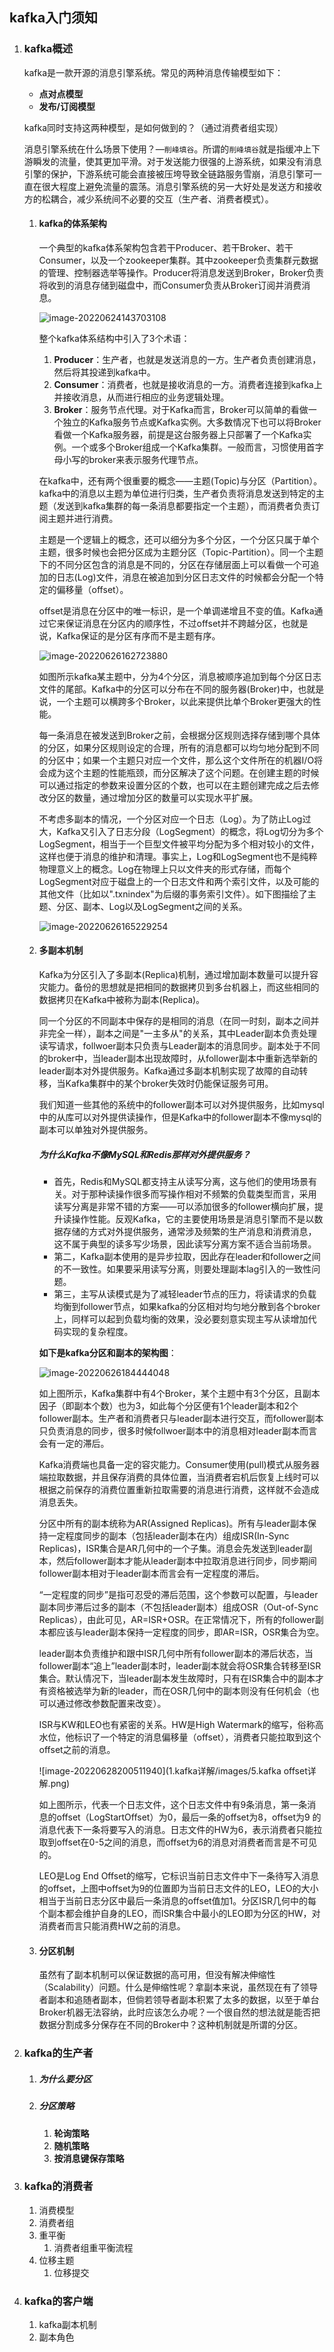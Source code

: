 ## kafka入门须知



1. ### kafka概述

   kafka是一款开源的消息引擎系统。常见的两种消息传输模型如下：

   - **点对点模型**
   - **发布/订阅模型**

   kafka同时支持这两种模型，是如何做到的？（通过消费者组实现）

   消息引擎系统在什么场景下使用？—`削峰填谷`。所谓的`削峰填谷`就是指缓冲上下游瞬发的流量，使其更加平滑。对于发送能力很强的上游系统，如果没有消息引擎的保护，下游系统可能会直接被压垮导致全链路服务雪崩，消息引擎可一直在很大程度上避免流量的震荡。消息引擎系统的另一大好处是发送方和接收方的松耦合，减少系统间不必要的交互（生产者、消费者模式）。

   1. #### kafka的体系架构

      一个典型的kafka体系架构包含若干Producer、若干Broker、若干Consumer，以及一个zookeeper集群。其中zookeeper负责集群元数据的管理、控制器选举等操作。Producer将消息发送到Broker，Broker负责将收到的消息存储到磁盘中，而Consumer负责从Broker订阅并消费消息。

      ![image-20220624143703108](1.kafka详解/images/1.kafka架构.png)

      整个kafka体系结构中引入了3个术语：

      1. **Producer**：生产者，也就是发送消息的一方。生产者负责创建消息，然后将其投递到kafka中。
      2. **Consumer**：消费者，也就是接收消息的一方。消费者连接到kafka上并接收消息，从而进行相应的业务逻辑处理。
      3. **Broker**：服务节点代理。对于Kafka而言，Broker可以简单的看做一个独立的Kafka服务节点或Kafka实例。大多数情况下也可以将Broker看做一个Kafka服务器，前提是这台服务器上只部署了一个Kafka实例。一个或多个Broker组成一个Kafka集群。一般而言，习惯使用首字母小写的broker来表示服务代理节点。

      在kafka中，还有两个很重要的概念——主题(Topic)与分区（Partition）。kafka中的消息以主题为单位进行归类，生产者负责将消息发送到特定的主题（发送到kafka集群的每一条消息都要指定一个主题），而消费者负责订阅主题并进行消费。

      主题是一个逻辑上的概念，还可以细分为多个分区，一个分区只属于单个主题，很多时候也会把分区成为主题分区（Topic-Partition）。同一个主题下的不同分区包含的消息是不同的，分区在存储层面上可以看做一个可追加的日志(Log)文件，消息在被追加到分区日志文件的时候都会分配一个特定的偏移量（offset）。

      offset是消息在分区中的唯一标识，是一个单调递增且不变的值。Kafka通过它来保证消息在分区内的顺序性，不过offset并不跨越分区，也就是说，Kafka保证的是分区有序而不是主题有序。

      ![image-20220626162723880](1.kafka详解/images/2.kafka分区架构.png)

      如图所示kafka某主题中，分为4个分区，消息被顺序追加到每个分区日志文件的尾部。Kafka中的分区可以分布在不同的服务器(Broker)中，也就是说，一个主题可以横跨多个Broker，以此来提供比单个Broker更强大的性能。

      每一条消息在被发送到Broker之前，会根据分区规则选择存储到哪个具体的分区，如果分区规则设定的合理，所有的消息都可以均匀地分配到不同的分区中；如果一个主题只对应一个文件，那么这个文件所在的机器I/O将会成为这个主题的性能瓶颈，而分区解决了这个问题。在创建主题的时候可以通过指定的参数来设置分区的个数，也可以在主题创建完成之后去修改分区的数量，通过增加分区的数量可以实现水平扩展。

      不考虑多副本的情况，一个分区对应一个日志（Log）。为了防止Log过大，Kafka又引入了日志分段（LogSegment）的概念，将Log切分为多个LogSegment，相当于一个巨型文件被平均分配为多个相对较小的文件，这样也便于消息的维护和清理。事实上，Log和LogSegment也不是纯粹物理意义上的概念。Log在物理上只以文件夹的形式存储，而每个LogSegment对应于磁盘上的一个日志文件和两个索引文件，以及可能的其他文件（比如以".txnindex"为后缀的事务索引文件）。如下图描绘了主题、分区、副本、Log以及LogSegment之间的关系。

      ![image-20220626165229254](1.kafka详解/images/3.kafka主题日志架构.png)

   2. #### 多副本机制

      Kafka为分区引入了多副本(Replica)机制，通过增加副本数量可以提升容灾能力。备份的思想就是把相同的数据拷贝到多台机器上，而这些相同的数据拷贝在Kafka中被称为副本(Replica)。

      同一个分区的不同副本中保存的是相同的消息（在同一时刻，副本之间并非完全一样），副本之间是"一主多从"的关系，其中Leader副本负责处理读写请求，follwoer副本只负责与Leader副本的消息同步。副本处于不同的broker中，当leader副本出现故障时，从follower副本中重新选举新的leader副本对外提供服务。Kafka通过多副本机制实现了故障的自动转移，当Kafka集群中的某个broker失效时仍能保证服务可用。

      我们知道一些其他的系统中的follower副本可以对外提供服务，比如mysql中的从库可以对外提供读操作，但是Kafka中的follower副本不像mysql的副本可以单独对外提供服务。

      ##### 为什么Kafka不像MySQL和Redis那样对外提供服务？

      - 首先，Redis和MySQL都支持主从读写分离，这与他们的使用场景有关。对于那种读操作很多而写操作相对不频繁的负载类型而言，采用读写分离是非常不错的方案——可以添加很多的follower横向扩展，提升读操作性能。反观Kafka，它的主要使用场景是消息引擎而不是以数据存储的方式对外提供服务，通常涉及频繁的生产消息和消费消息，这不属于典型的读多写少场景，因此读写分离方案不适合当前场景。
      - 第二，Kafka副本使用的是异步拉取，因此存在leader和follower之间的不一致性。如果要采用读写分离，则要处理副本lag引入的一致性问题。
      - 第三，主写从读模式是为了减轻leader节点的压力，将读请求的负载均衡到follower节点，如果kafka的分区相对均匀地分散到各个broker上，同样可以起到负载均衡的效果，没必要刻意实现主写从读增加代码实现的复杂程度。

      **如下是kafka分区和副本的架构图**：

      ![image-20220626184444048](1.kafka详解/images/4.kafka分区和副本架构图.png)

      如上图所示，Kafka集群中有4个Broker，某个主题中有3个分区，且副本因子（即副本个数）也为3，如此每个分区便有1个leader副本和2个follower副本。生产者和消费者只与leader副本进行交互，而follower副本只负责消息的同步，很多时候follwoer副本中的消息相对leader副本而言会有一定的滞后。

      Kafka消费端也具备一定的容灾能力。Consumer使用(pull)模式从服务器端拉取数据，并且保存消费的具体位置，当消费者宕机后恢复上线时可以根据之前保存的消费位置重新拉取需要的消息进行消费，这样就不会造成消息丢失。

      分区中所有的副本统称为AR(Assigned Replicas)。所有与leader副本保持一定程度同步的副本（包括leader副本在内）组成ISR(In-Sync Replicas)，ISR集合是AR几何中的一个子集。消息会先发送到leader副本，然后follower副本才能从leader副本中拉取消息进行同步，同步期间follower副本相对于leader副本而言会有一定程度的滞后。

      “一定程度的同步”是指可忍受的滞后范围，这个参数可以配置，与leader副本同步滞后过多的副本（不包括leader副本）组成OSR（Out-of-Sync Replicas），由此可见，AR=ISR+OSR。在正常情况下，所有的follower副本都应该与leader副本保持一定程度的同步，即AR=ISR，OSR集合为空。

      leader副本负责维护和跟中ISR几何中所有follower副本的滞后状态，当follower副本“追上”leader副本时，leader副本就会将OSR集合转移至ISR集合。默认情况下，当leader副本发生故障时，只有在ISR集合中的副本才有资格被选举为新的leader，而在OSR几何中的副本则没有任何机会（也可以通过修改参数配置来改变）。

      ISR与KW和LEO也有紧密的关系。HW是High Watermark的缩写，俗称高水位，他标识了一个特定的消息偏移量（offset），消费者只能拉取到这个offset之前的消息。

      ![image-20220628200511940](1.kafka详解/images/5.kafka offset详解.png)

      如上图所示，代表一个日志文件，这个日志文件中有9条消息，第一条消息的offset（LogStartOffset）为0，最后一条的offset为8，offset为9 的消息代表下一条将要写入的消息。日志文件的HW为6，表示消费者只能拉取到offset在0-5之间的消息，而offset为6的消息对消费者而言是不可见的。

      LEO是Log End Offset的缩写，它标识当前日志文件中下一条待写入消息的offset，上图中offset为9的位置即为当前日志文件的LEO，LEO的大小相当于当前日志分区中最后一条消息的offset值加1。分区ISR几何中的每个副本都会维护自身的LEO，而ISR集合中最小的LEO即为分区的HW，对消费者而言只能消费HW之前的消息。

   3. #### 分区机制

      虽然有了副本机制可以保证数据的高可用，但没有解决伸缩性（Scalability）问题。什么是伸缩性呢？拿副本来说，虽然现在有了领导者副本和追随者副本，但倘若领导者副本积累了太多的数据，以至于单台Broker机器无法容纳，此时应该怎么办呢？一个很自然的想法就是能否把数据分割成多分保存在不同的Broker中？这种机制就是所谓的分区。

2. ### kafka的生产者

   1. ##### 为什么要分区

   2. ##### 分区策略

      1. **轮询策略**
      2. **随机策略**
      3. **按消息键保存策略**

3. ### kafka的消费者

   1. 消费模型
   2. 消费者组
   3. 重平衡
      1. 消费者组重平衡流程
   4. 位移主题
      1. 位移提交

4. ### kafka的客户端

   1. kafka副本机制
   2. 副本角色